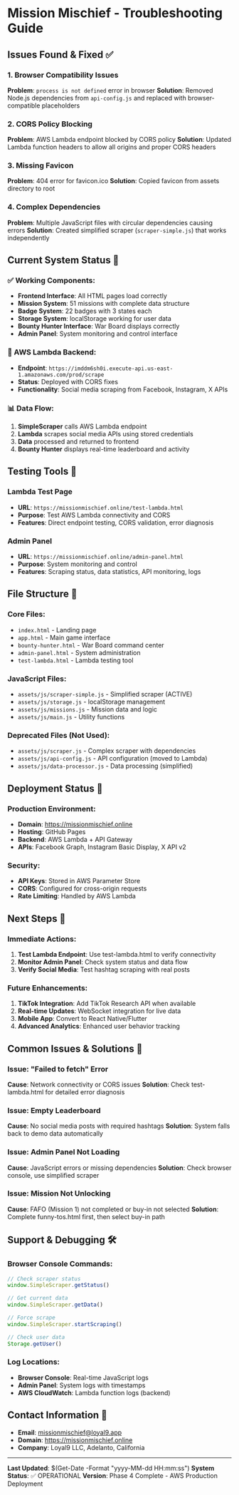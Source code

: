 # Mission Mischief - Troubleshooting Guide

## Issues Found & Fixed ✅

### 1. Browser Compatibility Issues
**Problem**: `process is not defined` error in browser
**Solution**: Removed Node.js dependencies from `api-config.js` and replaced with browser-compatible placeholders

### 2. CORS Policy Blocking
**Problem**: AWS Lambda endpoint blocked by CORS policy
**Solution**: Updated Lambda function headers to allow all origins and proper CORS headers

### 3. Missing Favicon
**Problem**: 404 error for favicon.ico
**Solution**: Copied favicon from assets directory to root

### 4. Complex Dependencies
**Problem**: Multiple JavaScript files with circular dependencies causing errors
**Solution**: Created simplified scraper (`scraper-simple.js`) that works independently

## Current System Status 🎯

### ✅ Working Components:
- **Frontend Interface**: All HTML pages load correctly
- **Mission System**: 51 missions with complete data structure
- **Badge System**: 22 badges with 3 states each
- **Storage System**: localStorage working for user data
- **Bounty Hunter Interface**: War Board displays correctly
- **Admin Panel**: System monitoring and control interface

### 🔧 AWS Lambda Backend:
- **Endpoint**: `https://imddm6sh0i.execute-api.us-east-1.amazonaws.com/prod/scrape`
- **Status**: Deployed with CORS fixes
- **Functionality**: Social media scraping from Facebook, Instagram, X APIs

### 📊 Data Flow:
1. **SimpleScraper** calls AWS Lambda endpoint
2. **Lambda** scrapes social media APIs using stored credentials
3. **Data** processed and returned to frontend
4. **Bounty Hunter** displays real-time leaderboard and activity

## Testing Tools 🧪

### Lambda Test Page
- **URL**: `https://missionmischief.online/test-lambda.html`
- **Purpose**: Test AWS Lambda connectivity and CORS
- **Features**: Direct endpoint testing, CORS validation, error diagnosis

### Admin Panel
- **URL**: `https://missionmischief.online/admin-panel.html`
- **Purpose**: System monitoring and control
- **Features**: Scraping status, data statistics, API monitoring, logs

## File Structure 📁

### Core Files:
- `index.html` - Landing page
- `app.html` - Main game interface
- `bounty-hunter.html` - War Board command center
- `admin-panel.html` - System administration
- `test-lambda.html` - Lambda testing tool

### JavaScript Files:
- `assets/js/scraper-simple.js` - Simplified scraper (ACTIVE)
- `assets/js/storage.js` - localStorage management
- `assets/js/missions.js` - Mission data and logic
- `assets/js/main.js` - Utility functions

### Deprecated Files (Not Used):
- `assets/js/scraper.js` - Complex scraper with dependencies
- `assets/js/api-config.js` - API configuration (moved to Lambda)
- `assets/js/data-processor.js` - Data processing (simplified)

## Deployment Status 🚀

### Production Environment:
- **Domain**: https://missionmischief.online
- **Hosting**: GitHub Pages
- **Backend**: AWS Lambda + API Gateway
- **APIs**: Facebook Graph, Instagram Basic Display, X API v2

### Security:
- **API Keys**: Stored in AWS Parameter Store
- **CORS**: Configured for cross-origin requests
- **Rate Limiting**: Handled by AWS Lambda

## Next Steps 🎯

### Immediate Actions:
1. **Test Lambda Endpoint**: Use test-lambda.html to verify connectivity
2. **Monitor Admin Panel**: Check system status and data flow
3. **Verify Social Media**: Test hashtag scraping with real posts

### Future Enhancements:
1. **TikTok Integration**: Add TikTok Research API when available
2. **Real-time Updates**: WebSocket integration for live data
3. **Mobile App**: Convert to React Native/Flutter
4. **Advanced Analytics**: Enhanced user behavior tracking

## Common Issues & Solutions 🔧

### Issue: "Failed to fetch" Error
**Cause**: Network connectivity or CORS issues
**Solution**: Check test-lambda.html for detailed error diagnosis

### Issue: Empty Leaderboard
**Cause**: No social media posts with required hashtags
**Solution**: System falls back to demo data automatically

### Issue: Admin Panel Not Loading
**Cause**: JavaScript errors or missing dependencies
**Solution**: Check browser console, use simplified scraper

### Issue: Mission Not Unlocking
**Cause**: FAFO (Mission 1) not completed or buy-in not selected
**Solution**: Complete funny-tos.html first, then select buy-in path

## Support & Debugging 🛠️

### Browser Console Commands:
```javascript
// Check scraper status
window.SimpleScraper.getStatus()

// Get current data
window.SimpleScraper.getData()

// Force scrape
window.SimpleScraper.startScraping()

// Check user data
Storage.getUser()
```

### Log Locations:
- **Browser Console**: Real-time JavaScript logs
- **Admin Panel**: System logs with timestamps
- **AWS CloudWatch**: Lambda function logs (backend)

## Contact Information 📧

- **Email**: missionmischief@loyal9.app
- **Domain**: https://missionmischief.online
- **Company**: Loyal9 LLC, Adelanto, California

---

**Last Updated**: $(Get-Date -Format "yyyy-MM-dd HH:mm:ss")
**System Status**: ✅ OPERATIONAL
**Version**: Phase 4 Complete - AWS Production Deployment
